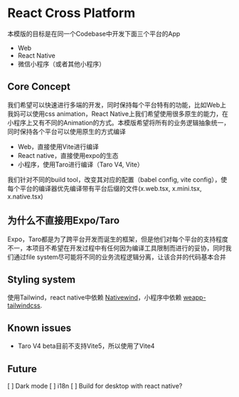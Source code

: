 # React Cross Platform

本模版的目标是在同一个Codebase中开发下面三个平台的App

- Web
- React Native
- 微信小程序（或者其他小程序）

## Core Concept

我们希望可以快速进行多端的开发，同时保持每个平台特有的功能，比如Web上我妈可以使用css animation，React Native上我们希望使用很多原生的能力，在小程序上又有不同的Animation的方式。本模版希望将所有的业务逻辑抽象统一，同时保持各个平台可以使用原生的方式编译

- Web，直接使用Vite进行编译
- React native，直接使用expo的生态
- 小程序，使用Taro进行编译（Taro V4, Vite）

我们针对不同的build tool，改变其对应的配置（babel config, vite config），使每个平台的编译器优先编译带有平台后缀的文件(x.web.tsx, x.mini.tsx, x.native.tsx)

## 为什么不直接用Expo/Taro

Expo，Taro都是为了跨平台开发而诞生的框架，但是他们对每个平台的支持程度不一，本项目不希望在开发过程中有任何因为编译工具限制而进行的妥协，同时我们通过file system尽可能将不同的业务流程逻辑分离，让该合并的代码基本合并

## Styling system

使用Tailwind，react native中依赖 [Nativewind](https://www.nativewind.dev/v4/overview)，小程序中依赖 [weapp-tailwindcss](https://weapp-tw.icebreaker.top/).

## Known issues

- Taro V4 beta目前不支持Vite5，所以使用了Vite4

## Future

[ ] Dark mode
[ ] i18n
[ ] Build for desktop with react native?